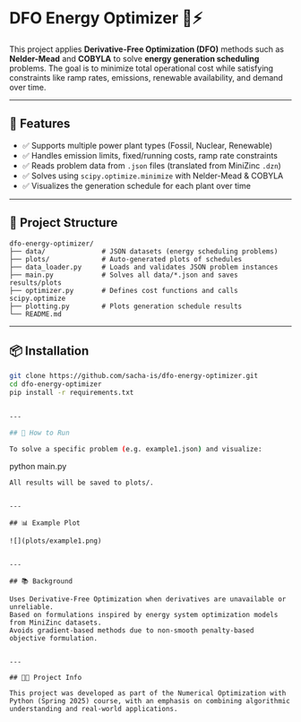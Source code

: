 # DFO Energy Optimizer 🔧⚡

This project applies **Derivative-Free Optimization (DFO)** methods such as **Nelder-Mead** and **COBYLA** to solve **energy generation scheduling** problems. The goal is to minimize total operational cost while satisfying constraints like ramp rates, emissions, renewable availability, and demand over time.

---

## 🚀 Features

- ✅ Supports multiple power plant types (Fossil, Nuclear, Renewable)
- ✅ Handles emission limits, fixed/running costs, ramp rate constraints
- ✅ Reads problem data from `.json` files (translated from MiniZinc `.dzn`)
- ✅ Solves using `scipy.optimize.minimize` with Nelder-Mead & COBYLA
- ✅ Visualizes the generation schedule for each plant over time

---

## 📁 Project Structure

```
dfo-energy-optimizer/
├── data/              # JSON datasets (energy scheduling problems)
├── plots/             # Auto-generated plots of schedules
├── data_loader.py     # Loads and validates JSON problem instances
├── main.py            # Solves all data/*.json and saves results/plots
├── optimizer.py       # Defines cost functions and calls scipy.optimize
├── plotting.py        # Plots generation schedule results
└── README.md
```

---

## 📦 Installation

```bash
git clone https://github.com/sacha-is/dfo-energy-optimizer.git
cd dfo-energy-optimizer
pip install -r requirements.txt


---

## 🧠 How to Run

To solve a specific problem (e.g. example1.json) and visualize:
```
python main.py
```
All results will be saved to plots/.


---

## 📊 Example Plot

![](plots/example1.png)


---

## 📚 Background

Uses Derivative-Free Optimization when derivatives are unavailable or unreliable.
Based on formulations inspired by energy system optimization models from MiniZinc datasets.
Avoids gradient-based methods due to non-smooth penalty-based objective formulation.


---

## 🧑‍🎓 Project Info

This project was developed as part of the Numerical Optimization with Python (Spring 2025) course, with an emphasis on combining algorithmic understanding and real-world applications.
